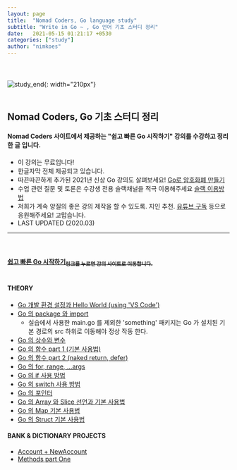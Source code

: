 ```yaml
---
layout: page
title:  "Nomad Coders, Go language study"
subtitle: "Write in Go ~ , Go 언어 기초 스터디 정리"
date:   2021-05-15 01:21:17 +0530
categories: ["study"]
author: "nimkoes"
---
```

  
　  
　  
  ![study_end](https://github.com/nimkoes/nimkoes.github.io/blob/master/assets/img/milestone/study/go_study_golang.jpg?raw=true "study_end"){: width="210px"}  
　  
## **Nomad Coders, Go 기초 스터디 정리**
#### Nomad Coders 사이트에서 제공하는 "쉽고 빠른 Go 시작하기" 강의를 수강하고 정리한 글 입니다.  
  
  
- 이 강의는 무료입니다!
- 한글자막 전체 제공되고 있습니다.
- 따끈따끈하게 추가된 2021년 신상 Go 강의도 살펴보세요!  [Go로 암호화폐 만들기][link_another_lecture]
- 수업 관련 질문 및 토론은 수강생 전용 슬랙채널을 적극 이용해주세요 [슬랙 이용방법][link_how_to_use_slack]
- 저희가 계속 양질의 좋은 강의 제작을 할 수 있도록. 지인 추천. [유튜브 구독][link_nomad_youtube] 등으로 응원해주세요! 고맙습니다.
- LAST UPDATED (2020.03)

  
---
　  
　  
[**쉽고 빠른 Go 시작하기<sub>링크를 누르면 강의 사이트로 이동합니다.</sub>**][link_intro]
　  
　  
  
#### **THEORY**
- [Go 개발 환경 설정과 Hello World (using 'VS Code')][link_blog_001]  
- [Go 의 package 와 import][link_blog_002]  
  - 실습에서 사용한 main.go 를 제외한 'something' 패키지는 Go 가 설치된 기본 경로의 src 하위로 이동해야 정상 작동 한다.  
- [Go 의 상수와 변수][link_blog_003]  
- [Go 의 함수 part 1 (기본 사용법)][link_blog_004]  
- [Go 의 함수 part 2 (naked return, defer)][link_blog_005]  
- [Go 의 for, range, ...args][link_blog_006]  
- [Go 의 if 사용 방법][link_blog_007]  
- [Go 의 switch 사용 방법][link_blog_008]  
- [Go 의 포인터][link_blog_009]  
- [Go 의 Array 와 Slice 선언과 기본 사용법][link_blog_010]  
- [Go 의 Map 기본 사용법][link_blog_011]  
- [Go 의 Struct 기본 사용법][link_blog_012]  
  
#### **BANK & DICTIONARY PROJECTS**
- [Account + NewAccount][link_blog_013]  
- [Methods part One][link_blog_014]  
  
  
  
  
[link_another_lecture]:https://nomadcoders.co/nomadcoin
[link_how_to_use_slack]:https://nomadcoders.co/faq/slack
[link_nomad_youtube]:https://www.youtube.com/channel/UCUpJs89fSBXNolQGOYKn0YQ?
  
[link_intro]:https://nomadcoders.co/go-for-beginners/lectures/1712
  
  
[link_blog_001]:https://xxxelppa.tistory.com/270
[link_blog_002]:https://xxxelppa.tistory.com/271
[link_blog_003]:https://xxxelppa.tistory.com/272
[link_blog_004]:https://xxxelppa.tistory.com/273
[link_blog_005]:https://xxxelppa.tistory.com/274
[link_blog_006]:https://xxxelppa.tistory.com/275
[link_blog_007]:https://xxxelppa.tistory.com/276
[link_blog_008]:https://xxxelppa.tistory.com/277
[link_blog_009]:https://xxxelppa.tistory.com/278
[link_blog_010]:https://xxxelppa.tistory.com/279
[link_blog_011]:https://xxxelppa.tistory.com/280
[link_blog_012]:https://xxxelppa.tistory.com/281

[link_blog_013]:https://xxxelppa.tistory.com/282
[link_blog_014]:https://xxxelppa.tistory.com/283

